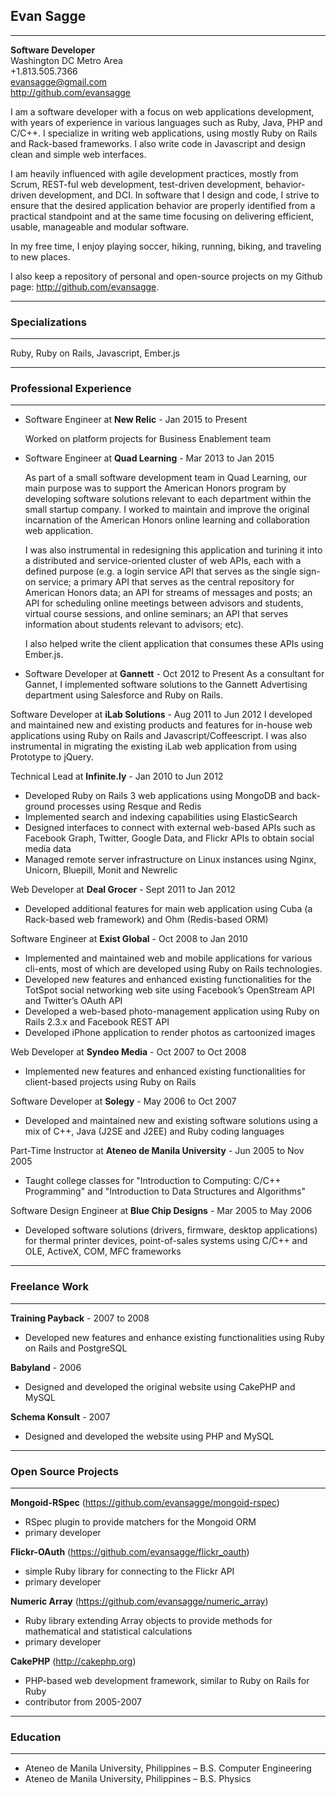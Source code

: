 ## Evan Sagge
***
  **Software Developer**  
  Washington DC Metro Area  
  +1.813.505.7366  
  <evansagge@gmail.com>  
  <http://github.com/evansagge>

I am a software developer with a focus on web applications development, with years of experience in various languages such as Ruby, Java, PHP and C/C++. I specialize in writing web applications, using mostly Ruby on Rails and Rack-based frameworks. I also write code in Javascript and design clean and simple web interfaces.

I am heavily influenced with agile development practices, mostly from Scrum, REST-ful web development, test-driven development, behavior-driven development, and DCI. In software that I design and code, I strive to ensure that the desired application behavior are properly identified from a practical standpoint and at the same time focusing on delivering efficient, usable, manageable and modular software.

In my free time, I enjoy playing soccer, hiking, running, biking, and traveling to new places.

I also keep a repository of personal and open-source projects on my Github page: <http://github.com/evansagge>.

***  
### Specializations
***
Ruby, Ruby on Rails, Javascript, Ember.js
  
***
### Professional Experience
***
* Software Engineer at **New Relic** - Jan 2015 to Present

  Worked on platform projects for Business Enablement team

* Software Engineer at **Quad Learning** - Mar 2013 to Jan 2015

  As part of a small software development team in Quad Learning, our main purpose was to support the American Honors program by developing software solutions relevant to each department within the small startup company. I worked to maintain and improve the original incarnation of the American Honors online learning and collaboration web application. 
  
  I was also instrumental in redesigning this application and turining it into a distributed and service-oriented cluster of web APIs, each with a defined purpose (e.g. a login service API that serves as the single sign-on service; a primary API that serves as the central repository for American Honors data; an API for streams of messages and posts; an API for scheduling online meetings between advisors and students, virtual course sessions, and online seminars; an API that serves information about students relevant to advisors; etc). 
  
  I also helped write the client application that consumes these APIs using Ember.js.

* Software Developer at **Gannett** - Oct 2012 to Present
  As a consultant for Gannet, I implemented software solutions to the Gannett Advertising department using Salesforce and Ruby on Rails.

Software Developer at **iLab Solutions** - Aug 2011 to Jun 2012
  I developed and maintained new and existing products and features for in-house web applications using Ruby on Rails and Javascript/Coffeescript. I was also instrumental in migrating the existing iLab web application from using Prototype to jQuery.

Technical Lead at **Infinite.ly** - Jan 2010 to Jun 2012

  - Developed Ruby on Rails 3 web applications using MongoDB and back-ground processes using Resque and Redis
  - Implemented search and indexing capabilities using ElasticSearch
  - Designed interfaces to connect with external web-based APIs such as Facebook Graph, Twitter, Google Data, and Flickr APIs to obtain social media data
  - Managed remote server infrastructure on Linux instances using Nginx, Unicorn, Bluepill, Monit and Newrelic

Web Developer at **Deal Grocer** - Sept 2011 to Jan 2012

  - Developed additional features for main web application using Cuba (a Rack-based web framework) and Ohm (Redis-based ORM)

Software Engineer at **Exist Global** - Oct 2008 to Jan 2010

  - Implemented and maintained web and mobile applications for various cli-ents, most of which are developed using Ruby on Rails technologies.
  - Developed new features and enhanced existing functionalities for the TotSpot social networking web site using Facebook’s OpenStream API and Twitter’s OAuth API
  - Developed a web-based photo-management application using Ruby on Rails 2.3.x and Facebook REST API
  - Developed iPhone application to render photos as cartoonized images

Web Developer at **Syndeo Media** - Oct 2007 to Oct 2008

  - Implemented new features and enhanced existing functionalities for client-based projects using Ruby on Rails

Software Developer at **Solegy** - May 2006 to Oct 2007

  - Developed and maintained new and existing software solutions using a mix of C++, Java (J2SE and J2EE) and Ruby coding languages

Part-Time Instructor at **Ateneo de Manila University** - Jun 2005 to Nov 2005
  - Taught college classes for "Introduction to Computing: C/C++ Programming" and "Introduction to Data Structures and Algorithms"

Software Design Engineer at **Blue Chip Designs** - Mar 2005 to May 2006

  - Developed software solutions (drivers, firmware, desktop applications) for thermal printer devices, point-of-sales systems using C/C++ and OLE, ActiveX, COM, MFC frameworks

***
### Freelance Work
***

**Training Payback** - 2007 to 2008

  - Developed new features and enhance existing functionalities using Ruby on Rails and PostgreSQL

**Babyland** - 2006

  - Designed and developed the original website using CakePHP and MySQL

**Schema Konsult** - 2007

  - Designed and developed the website using PHP and MySQL

***
### Open Source Projects
***

**Mongoid-RSpec** (<https://github.com/evansagge/mongoid-rspec>)

  - RSpec plugin to provide matchers for the Mongoid ORM
  - primary developer

**Flickr-OAuth** (<https://github.com/evansagge/flickr_oauth>)

  - simple Ruby library for connecting to the Flickr API
  - primary developer

**Numeric Array** (<https://github.com/evansagge/numeric_array>)

  - Ruby library extending Array objects to provide methods for mathematical and statistical calculations
  - primary developer

**CakePHP** (<http://cakephp.org>)

  - PHP-based web development framework, similar to Ruby on Rails for Ruby
  - contributor from 2005-2007

***
### Education
***

- Ateneo de Manila University, Philippines – B.S. Computer Engineering
- Ateneo de Manila University, Philippines – B.S. Physics
